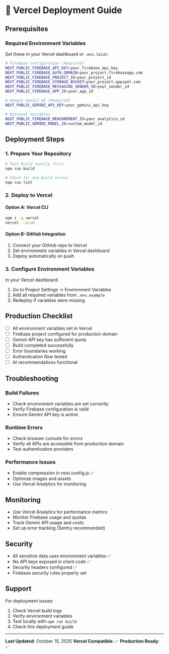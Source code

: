 # 🚀 Vercel Deployment Guide

## Prerequisites

### Required Environment Variables
Set these in your Vercel dashboard or `.env.local`:

```bash
# Firebase Configuration (Required)
NEXT_PUBLIC_FIREBASE_API_KEY=your_firebase_api_key
NEXT_PUBLIC_FIREBASE_AUTH_DOMAIN=your_project.firebaseapp.com
NEXT_PUBLIC_FIREBASE_PROJECT_ID=your_project_id
NEXT_PUBLIC_FIREBASE_STORAGE_BUCKET=your_project.appspot.com
NEXT_PUBLIC_FIREBASE_MESSAGING_SENDER_ID=your_sender_id
NEXT_PUBLIC_FIREBASE_APP_ID=your_app_id

# Google Gemini AI (Required)
NEXT_PUBLIC_GEMINI_API_KEY=your_gemini_api_key

# Optional Variables
NEXT_PUBLIC_FIREBASE_MEASUREMENT_ID=your_analytics_id
NEXT_PUBLIC_GEMINI_MODEL_ID=custom_model_id
```

## Deployment Steps

### 1. Prepare Your Repository

```bash
# Test build locally first
npm run build

# Check for any build errors
npm run lint
```

### 2. Deploy to Vercel

#### Option A: Vercel CLI
```bash
npm i -g vercel
vercel --prod
```

#### Option B: GitHub Integration
1. Connect your GitHub repo to Vercel
2. Set environment variables in Vercel dashboard
3. Deploy automatically on push

### 3. Configure Environment Variables

In your Vercel dashboard:
1. Go to Project Settings → Environment Variables
2. Add all required variables from `.env.example`
3. Redeploy if variables were missing

## Production Checklist

- [ ] All environment variables set in Vercel
- [ ] Firebase project configured for production domain
- [ ] Gemini API key has sufficient quota
- [ ] Build completed successfully
- [ ] Error boundaries working
- [ ] Authentication flow tested
- [ ] AI recommendations functional

## Troubleshooting

### Build Failures
- Check environment variables are set correctly
- Verify Firebase configuration is valid
- Ensure Gemini API key is active

### Runtime Errors
- Check browser console for errors
- Verify all APIs are accessible from production domain
- Test authentication providers

### Performance Issues
- Enable compression in next.config.js ✅
- Optimize images and assets
- Use Vercel Analytics for monitoring

## Monitoring

- Use Vercel Analytics for performance metrics
- Monitor Firebase usage and quotas
- Track Gemini API usage and costs
- Set up error tracking (Sentry recommended)

## Security

- All sensitive data uses environment variables ✅
- No API keys exposed in client code ✅
- Security headers configured ✅
- Firebase security rules properly set

## Support

For deployment issues:
1. Check Vercel build logs
2. Verify environment variables
3. Test locally with `npm run build`
4. Check this deployment guide

---

**Last Updated**: October 15, 2025
**Vercel Compatible**: ✅
**Production Ready**: ✅